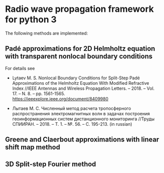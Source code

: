 # Radio wave propagation framework for python 3

The following methods are implemented:

## Padé approximations for 2D Helmholtz equation with transparent nonlocal boundary conditions
For details see
* Lytaev M. S. Nonlocal Boundary Conditions for Split-Step Padé Approximations of the Helmholtz Equation With Modified Refractive Index
//IEEE Antennas and Wireless Propagation Letters. – 2018. – Vol. 17. – N. 8. – pp. 1561-1565.
https://ieeexplore.ieee.org/document/8409980

* Лытаев М. С. Численный метод расчета тропосферного распространения электромагнитных волн в задачах построения геоинформационных систем
дистанционного мониторинга //Труды СПИИРАН. – 2018. – Т. 1. – №. 56. – С. 195-213. (in russian)

## Greene and Claerbout approximations with linear shift map method

## 3D Split-step Fourier method
